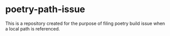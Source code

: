 # poetry-path-issue
This is a repository created for the purpose of filing poetry build issue when a local path is referenced.
